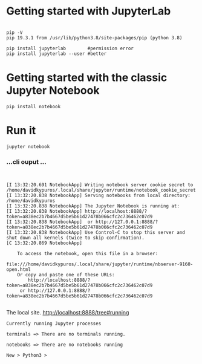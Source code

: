 
# Getting started with JupyterLab

```

pip -V
pip 19.3.1 from /usr/lib/python3.8/site-packages/pip (python 3.8)

pip install jupyterlab        #permission error
pip install jupyterlab --user #better
```


# Getting started with the classic Jupyter Notebook


```
pip install notebook
```

# Run it

```
jupyter notebook

```

### ...cli ouput ...

```


[I 13:32:20.691 NotebookApp] Writing notebook server cookie secret to /home/davidkypuros/.local/share/jupyter/runtime/notebook_cookie_secret
[I 13:32:20.838 NotebookApp] Serving notebooks from local directory: /home/davidkypuros
[I 13:32:20.838 NotebookApp] The Jupyter Notebook is running at:
[I 13:32:20.838 NotebookApp] http://localhost:8888/?token=a838ec2b7b4667d5be5b61d27478b066cfc2c736462c07d9
[I 13:32:20.838 NotebookApp]  or http://127.0.0.1:8888/?token=a838ec2b7b4667d5be5b61d27478b066cfc2c736462c07d9
[I 13:32:20.838 NotebookApp] Use Control-C to stop this server and shut down all kernels (twice to skip confirmation).
[C 13:32:20.869 NotebookApp]

    To access the notebook, open this file in a browser:
        file:///home/davidkypuros/.local/share/jupyter/runtime/nbserver-9160-open.html
    Or copy and paste one of these URLs:
        http://localhost:8888/?token=a838ec2b7b4667d5be5b61d27478b066cfc2c736462c07d9
     or http://127.0.0.1:8888/?token=a838ec2b7b4667d5be5b61d27478b066cfc2c736462c07d9


```


The local site.
[http://localhost:8888/tree#running](http://localhost:8888/tree#running)

```
Currently running Jupyter processes

terminals => There are no terminals running.

notebooks => There are no notebooks running

New > Python3 > 
```
